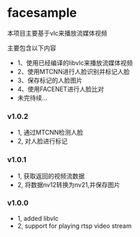 # facesample

本项目主要基于vlc来播放流媒体视频

主要包含以下内容

- 1、使用已经编译的libvlc来播放流媒体视频
- 2、使用MTCNN进行人脸识别并标记人脸
- 3、保存标记的人脸图片
- 4、使用FACENET进行人脸比对
- 未完待续...

### v1.0.2
   - 1, 通过MTCNN检测人脸
   - 2, 对人脸进行标记


### v1.0.1
   - 1, 获取返回的视频流数据
   - 2, 将数据nv12转换为nv21,并保存图片

### v1.0.0
   - 1, added libvlc
   - 2, support for playing rtsp video stream
   
